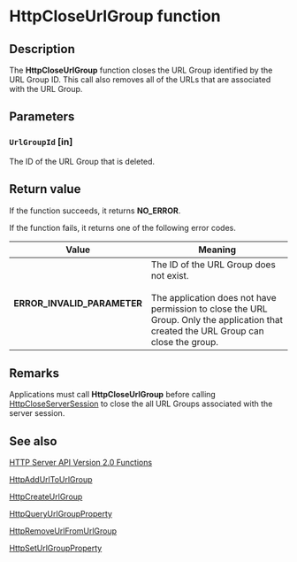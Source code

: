 # HttpCloseUrlGroup function

## Description

The **HttpCloseUrlGroup** function closes the URL Group identified by the URL Group ID. This call also removes all of the URLs that are associated with the URL Group.

## Parameters

### `UrlGroupId` [in]

The ID of the URL Group that is deleted.

## Return value

If the function succeeds, it returns **NO_ERROR**.

If the function fails, it returns one of the following error codes.

| Value | Meaning |
| --- | --- |
| **ERROR_INVALID_PARAMETER** | The ID of the URL Group does not exist.<br><br>The application does not have permission to close the URL Group. Only the application that created the URL Group can close the group. |

## Remarks

Applications must call **HttpCloseUrlGroup** before calling [HttpCloseServerSession](https://learn.microsoft.com/windows/desktop/api/http/nf-http-httpcloseserversession) to close the all URL Groups associated with the server session.

## See also

[HTTP Server API Version 2.0 Functions](https://learn.microsoft.com/windows/desktop/Http/http-server-api-version-2-0-functions)

[HttpAddUrlToUrlGroup](https://learn.microsoft.com/windows/desktop/api/http/nf-http-httpaddurltourlgroup)

[HttpCreateUrlGroup](https://learn.microsoft.com/windows/desktop/api/http/nf-http-httpcreateurlgroup)

[HttpQueryUrlGroupProperty](https://learn.microsoft.com/windows/desktop/api/http/nf-http-httpqueryurlgroupproperty)

[HttpRemoveUrlFromUrlGroup](https://learn.microsoft.com/windows/desktop/api/http/nf-http-httpremoveurlfromurlgroup)

[HttpSetUrlGroupProperty](https://learn.microsoft.com/windows/desktop/api/http/nf-http-httpseturlgroupproperty)